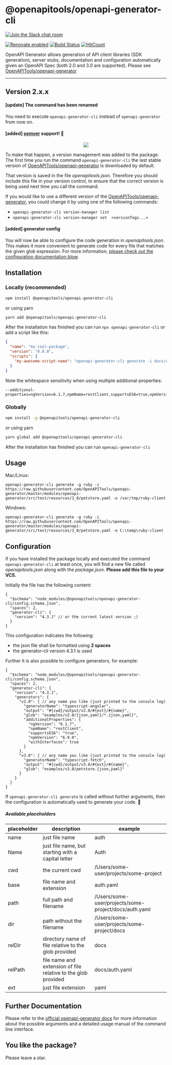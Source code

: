# @openapitools/openapi-generator-cli

[![Join the Slack chat room](https://img.shields.io/badge/Slack-Join%20the%20chat%20room-orange)](https://join.slack.com/t/openapi-generator/shared_invite/enQtNzAyNDMyOTU0OTE1LTY5ZDBiNDI5NzI5ZjQ1Y2E5OWVjMjZkYzY1ZGM2MWQ4YWFjMzcyNDY5MGI4NjQxNDBiMTlmZTc5NjY2ZTQ5MGM)

[![Renovate enabled](https://img.shields.io/badge/renovate-enabled-brightgreen.svg)](https://renovateapp.com/)
[![Build Status](https://travis-ci.org/openapitools/openapi-generator-cli.svg?branch=master)](https://travis-ci.org/OpenAPITools/openapi-generator-cli)
[![HitCount](http://hits.dwyl.io/openapitools/openapi-generator-cli.svg)](http://hits.dwyl.com/openapitools/openapi-generator-cli)

OpenAPI Generator allows generation of API client libraries (SDK generation), server stubs, documentation and 
configuration automatically given an OpenAPI Spec (both 2.0 and 3.0 are supported). Please see
[OpenAPITools/openapi-generator](https://github.com/OpenAPITools/openapi-generator)

---

## Version 2.x.x

#### [update] The command has been renamed

You need to execute `openapi-generator-cli` instead of `openapi-generator` from now on.

#### [added] [semver](https://semver.org/) support! 🎉

<p align="center"><img src="https://github.com/OpenAPITools/openapi-generator-cli/blob/master/img/vm.gif"/></p>

To make that happen, a version management was added to the package.
The first time you run the command `openapi-generator-cli` the last stable version 
of [OpenAPITools/openapi-generator](https://github.com/OpenAPITools/openapi-generator) is downloaded by default. 

That version is saved in the file *openapitools.json*. Therefore you should include this file in your version control, 
to ensure that the correct version is being used next time you call the command.

If you would like to use a different version of the [OpenAPITools/openapi-generator](https://github.com/OpenAPITools/openapi-generator), 
you could change it by using one of the following commands:
 
- `openapi-generator-cli version-manager list` 
- `openapi-generator-cli version-manager set  <versionTags...>`

#### [added] generator config

You will now be able to configure the code generation in *openapitools.json*. 
This makes it more convenient to generate code for every file that matches the given glob expression.
For more information, [please check out the configuration documentation blow](#configuration).

## Installation

### Locally (recommended)

```sh
npm install @openapitools/openapi-generator-cli
```

or using yarn

```sh
yarn add @openapitools/openapi-generator-cli
```

After the installation has finished you can run `npx openapi-generator-cli` or add a script like this:

```json
{
  "name": "my-cool-package",
  "version": "0.0.0",
  "scripts": {
    "my-awesome-script-name": "openapi-generator-cli generate -i docs/openapi.yaml -g typescript-angular -o generated-sources/openapi --additional-properties=ngVersion=6.1.7,npmName=restClient,supportsES6=true,npmVersion=6.9.0,withInterfaces=true",
  }
}
```

Note the whitespace sensitivity when using multiple additional-properties:

```text
--additional-properties=ngVersion=6.1.7,npmName=restClient,supportsES6=true,npmVersion=6.9.0,withInterfaces=true
```

### Globally

```sh
npm install -g @openapitools/openapi-generator-cli
```

or using yarn

```sh
yarn global add @openapitools/openapi-generator-cli
```

After the installation has finished you can run `openapi-generator-cli`

## Usage

Mac/Linux:
```
openapi-generator-cli generate -g ruby -i https://raw.githubusercontent.com/OpenAPITools/openapi-generator/master/modules/openapi-generator/src/test/resources/3_0/petstore.yaml -o /var/tmp/ruby-client
```

Windows:
```
openapi-generator-cli generate -g ruby -i https://raw.githubusercontent.com/OpenAPITools/openapi-generator/master/modules/openapi-generator/src/test/resources/3_0/petstore.yaml -o C:\temp\ruby-client
```

## Configuration

If you have installed the package locally and executed the command `openapi-generator-cli` at least once, 
you will find a new file called *openapitools.json* along with the *package.json*. **Please add this file to your VCS.** 

Initially the file has the following content:

```json5
{
  "$schema": "node_modules/@openapitools/openapi-generator-cli/config.schema.json",
  "spaces": 2,
  "generator-cli": {
    "version": "4.3.1" // or the current latest version ;)
  }
}
```

This configuration indicates the following:

- the json file shall be formatted using **2 spaces**
- the generator-cli version 4.3.1 is used

Further it is also possible to configure generators, for example:

```json5
{
  "$schema": "node_modules/@openapitools/openapi-generator-cli/config.schema.json",
  "spaces": 2,
  "generator-cli": {
    "version": "4.3.1",
    "generators": {
      "v2.0": { // any name you like (just printed to the console log) 
        "generatorName": "typescript-angular",
        "output": "#{cwd}/output/v2.0/#{ext}/#{name}",
        "glob": "examples/v2.0/{json,yaml}/*.{json,yaml}",
        "additionalProperties": {
          "ngVersion": "6.1.7",
          "npmName": "restClient",
          "supportsES6": "true",
          "npmVersion": "6.9.0",
          "withInterfaces": true
        }
      },
      "v3.0": { // any name you like (just printed to the console log) 
        "generatorName": "typescript-fetch",
        "output": "#{cwd}/output/v3.0/#{ext}/#{name}",
        "glob": "examples/v3.0/petstore.{json,yaml}"
      }
    }
  }
}
```

If `openapi-generator-cli generate` is called without further arguments, then the configuration 
is automatically used to generate your code. 🎉


##### Available placeholders
     
| placeholder  | description                                                   | example                                               |
|--------------|---------------------------------------------------------------|-------------------------------------------------------|
| name         | just file name                                                | auth                                                  |
| Name         | just file name, but starting with a capital letter            | Auth                                                  |
| cwd          | the current cwd                                               | /Users/some-user/projects/some-project                |
| base         | file name and extension                                       | auth.yaml                                             |
| path         | full path and filename                                        | /Users/some-user/projects/some-project/docs/auth.yaml |
| dir          | path without the filename                                     | /Users/some-user/projects/some-project/docs           |
| relDir       | directory name of file relative to the glob provided          | docs                                                  |
| relPath      | file name and extension of file relative to the glob provided | docs/auth.yaml                                        |
| ext          | just file extension                                           | yaml                                                  |

## Further Documentation

Please refer to the [official openapi-generator docs](https://github.com/OpenAPITools/openapi-generator#3---usage) for
more information about the possible arguments and a detailed usage manual of the command line interface.

## You like the package?

Please leave a star.
